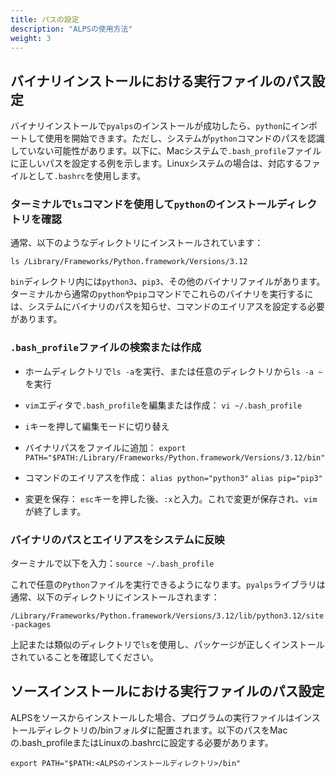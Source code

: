 ```yaml
---
title: パスの設定
description: "ALPSの使用方法"
weight: 3
---
```


## バイナリインストールにおける実行ファイルのパス設定

バイナリインストールで`pyalps`のインストールが成功したら、`python`にインポートして使用を開始できます。ただし、システムが`python`コマンドのパスを認識していない可能性があります。以下に、Macシステムで`.bash_profile`ファイルに正しいパスを設定する例を示します。Linuxシステムの場合は、対応するファイルとして`.bashrc`を使用します。

### ターミナルで`ls`コマンドを使用して`python`のインストールディレクトリを確認

通常、以下のようなディレクトリにインストールされています：
```
ls /Library/Frameworks/Python.framework/Versions/3.12
```

`bin`ディレクトリ内には`python3`、`pip3`、その他のバイナリファイルがあります。ターミナルから通常の`python`や`pip`コマンドでこれらのバイナリを実行するには、システムにバイナリのパスを知らせ、コマンドのエイリアスを設定する必要があります。

### `.bash_profile`ファイルの検索または作成

- ホームディレクトリで`ls -a`を実行、または任意のディレクトリから`ls -a ~`を実行

- `vim`エディタで`.bash_profile`を編集または作成：
  `vi ~/.bash_profile`

- `i`キーを押して編集モードに切り替え

- バイナリパスをファイルに追加：
`export PATH="$PATH:/Library/Frameworks/Python.framework/Versions/3.12/bin"`

- コマンドのエイリアスを作成：
`alias python="python3"`
`alias pip="pip3"`

- 変更を保存：
`esc`キーを押した後、`:x`と入力。これで変更が保存され、`vim`が終了します。

### バイナリのパスとエイリアスをシステムに反映
ターミナルで以下を入力：`source ~/.bash_profile`

これで任意の`Python`ファイルを実行できるようになります。`pyalps`ライブラリは通常、以下のディレクトリにインストールされます：

`/Library/Frameworks/Python.framework/Versions/3.12/lib/python3.12/site-packages` 

上記または類似のディレクトリで`ls`を使用し、パッケージが正しくインストールされていることを確認してください。

## ソースインストールにおける実行ファイルのパス設定
ALPSをソースからインストールした場合、プログラムの実行ファイルはインストールディレクトリの/binフォルダに配置されます。以下のパスをMacの.bash_profileまたはLinuxの.bashrcに設定する必要があります。

`export PATH="$PATH:<ALPSのインストールディレクトリ>/bin"`

